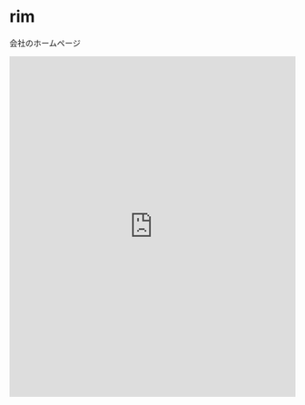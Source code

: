 # rim
会社のホームページ
<iframe src="https://your-app-url.com" width="100%" height="600" frameborder="0"></iframe>





